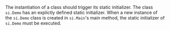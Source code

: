 [//]: # (MAIN: si.Main)
The instantiation of a class should trigger its static initializer. The class ```si.Demo``` has an
explictly defined static initializer. When a new instance of the ```si.Demo``` class is created in
```si.Main```'s main method, the static initializer of ```si.Demo``` must be executed.
